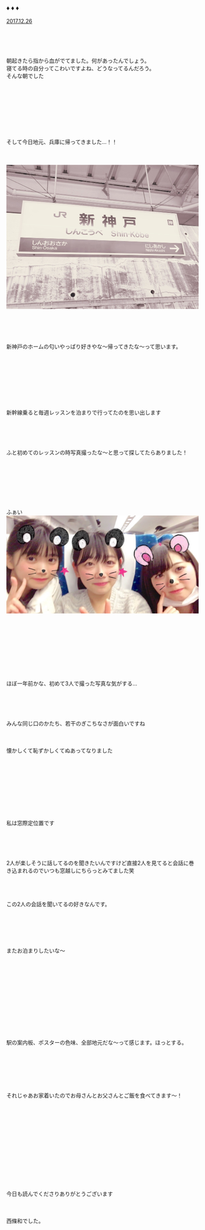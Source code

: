### ♦︎ ♦︎ ♦︎
[2017.12.26](http://blog.nanabunnonijyuuni.com/s/n227/diary/detail/58?ima=0939&cd=blog)
<br><br><br><br><br><br>
朝起きたら指から血がでてました。何があったんでしょう。  
寝てる時の自分ってこわいですよね、どうなってるんだろう。
<br>
そんな朝でした
<br><br><br><br><br><br><br><br><br><br>
そして今日地元、兵庫に帰ってきました…！！
<br><br><br><br>
![20171226Nagomi_#1](../../../../../Album/Backup/Blog/Nagomi/Dec2017/20171226Nagomi_%231.JPG)
<br><br><br><br><br><br>
新神戸のホームの匂いやっぱり好きやな〜帰ってきたな〜って思います。
<br><br><br><br><br><br><br><br><br><br>
新幹線乗ると毎週レッスンを泊まりで行ってたのを思い出します
<br><br><br><br><br><br>
ふと初めてのレッスンの時写真撮ったな〜と思って探してたらありました！
<br><br><br><br><br><br><br><br><br>
ふぁい
<br>
![20171226Nagomi_#2](../../../../../Album/Backup/Blog/Nagomi/Dec2017/20171226Nagomi_%232.JPG)
<br><br><br><br><br><br><br><br><br><br><br>
ほぼ一年前かな、初めて3人で撮った写真な気がする…
<br><br><br><br><br><br>
みんな同じ口のかたち、若干のぎこちなさが面白いですね
<br><br><br><br>
懐かしくて恥ずかしくてぬあってなりました
<br><br><br><br><br><br><br><br><br><br><br>
私は窓際定位置です
<br><br><br><br><br><br>
2人が楽しそうに話してるのを聞きたいんですけど直接2人を見てると会話に巻き込まれるのでいつも窓越しにちらっとみてました笑
<br><br><br><br><br>
この2人の会話を聞いてるの好きなんです。
<br><br><br><br><br><br><br>
またお泊まりしたいな〜
<br><br><br><br><br><br><br><br><br><br><br><br><br><br>
駅の案内板、ポスターの色味、全部地元だな〜って感じます。ほっとする。
<br><br><br><br><br><br><br><br>
それじゃあお家着いたのでお母さんとお父さんとご飯を食べてきます〜！
<br><br><br><br><br><br><br><br><br><br><br><br><br><br><br>
今日も読んでくださりありがとうございます
<br><br><br><br>
西條和でした。
